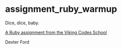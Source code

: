 assignment_ruby_warmup
======================

Dice, dice, baby.

[A Ruby assignment from the Viking Codes School](http://www.vikingcodeschool.com)

Dexter Ford
